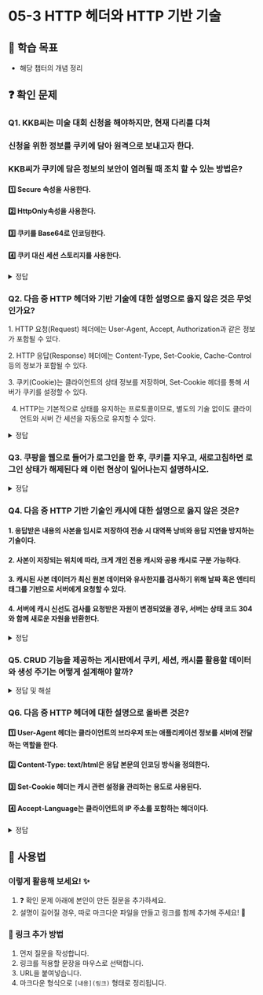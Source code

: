 # 05-3 HTTP 헤더와 HTTP 기반 기술

## 📌 학습 목표
- 해당 챕터의 개념 정리

## ❓ 확인 문제
### Q1. KKB씨는 미술 대회 신청을 해야하지만, 현재 다리를 다쳐 
### 신청을 위한 정보를 쿠키에 담아 원격으로 보내고자 한다.
### KKB씨가 쿠키에 담은 정보의 보안이 염려될 때 조치 할 수 있는 방법은?

#### 1️⃣ Secure 속성을 사용한다. 

#### 2️⃣ HttpOnly속성을 사용한다.

#### 3️⃣ 쿠키를 Base64로 인코딩한다.

#### 4️⃣ 쿠키 대신 세션 스토리지를 사용한다.

<details>
<summary>정답</summary>

#### 3️⃣ 쿠키를 Base64로 인코딩한다.

### 🔹 문제 분석
Base64 인코딩은 데이터를 변환할 뿐 암호화가 아님 

## 🔹 1️⃣ Secure 속성을 사용한다.  
✅ 
- `Secure` 속성을 설정하면 **쿠키가 HTTPS(보안 프로토콜)에서만 전송**됩니다.  
- 이를 통해 **네트워크에서 데이터가 평문으로 전송되는 것을 방지**할 수 있습니다.  
- HTTP 환경에서는 쿠키가 전송되지 않으므로, **중간자 공격(Man-in-the-Middle, MITM) 방지**에 효과적입니다.  

## 🔹 2️⃣ HttpOnly 속성을 사용한다.  
✅ 

- `HttpOnly` 속성을 사용하면 **자바스크립트에서 쿠키 접근이 불가능**합니다.  
- 이를 통해 **XSS(사이트 간 스크립트) 공격으로부터 보호**할 수 있습니다.  
- 공격자가 악성 스크립트를 실행하더라도 `document.cookie`를 통해 쿠키를 탈취할 수 없음. 

## 🔹 4️⃣ 쿠키 대신 세션 스토리지를 사용한다.  
✅   

- **세션 스토리지는 브라우저의 메모리에 저장되며, 브라우저를 닫으면 자동 삭제**됩니다.  
- **쿠키보다 보안이 강력하며, XSS 공격에도 비교적 안전**합니다.  
- 서버로 자동 전송되지 않으므로, **세션 토큰을 저장할 때 더 안전한 방법**이 될 수 있음.  

</details>

### Q2. 다음 중 HTTP 헤더와 기반 기술에 대한 설명으로 옳지 않은 것은 무엇인가요?

1️. HTTP 요청(Request) 헤더에는 User-Agent, Accept, Authorization과 같은 정보가 포함될 수 있다.

2️. HTTP 응답(Response) 헤더에는 Content-Type, Set-Cookie, Cache-Control 등의 정보가 포함될 수 있다.

3️. 쿠키(Cookie)는 클라이언트의 상태 정보를 저장하며, Set-Cookie 헤더를 통해 서버가 쿠키를 설정할 수 있다.

4. HTTP는 기본적으로 상태를 유지하는 프로토콜이므로, 별도의 기술 없이도 클라이언트와 서버 간 세션을 자동으로 유지할 수 있다.

<details>
<summary>정답</summary>

**4. HTTP는 기본적으로 상태를 유지하는 프로토콜이므로, 별도의 기술 없이도 클라이언트와 서버 간 세션을 자동으로 유지할 수 있다. X**   
  - HTTP는 기본적으로 상태를 유지하지 않는(stateless) 프로토콜이다.
  - 클라이언트와 서버 간 세션을 유지하려면 쿠키(Cookie), 세션(Session), 토큰(Token) 등의 기술을 추가적으로 사용해야 한다.
[해설]

**[해설]**

**1.HTTP 요청(Request) 헤더에는 User-Agent, Accept, Authorization과 같은 정보가 포함될 수 있다. O**   
  - User-Agent: 클라이언트의 브라우저 및 OS 정보 제공
  - Accept: 클라이언트가 받을 수 있는 콘텐츠 타입 명시
  - Authorization: 인증 정보 전달 (예: Bearer 토큰)


**2. HTTP 응답(Response) 헤더에는 Content-Type, Set-Cookie, Cache-Control 등의 정보가 포함될 수 있다. O**   
  - Content-Type: 응답의 콘텐츠 타입 (예: text/html, application/json)
  - Set-Cookie: 서버가 클라이언트에 쿠키를 설정하는 헤더
  - Cache-Control: 캐시 정책 지정 (예: no-cache, max-age=3600)
  

**3. 쿠키(Cookie)는 클라이언트의 상태 정보를 저장하며, Set-Cookie 헤더를 통해 서버가 쿠키를 설정할 수 있다. O** 
  - 쿠키는 세션 유지, 사용자 인증, 개인화 설정 등에 활용된다.
  
---

</details> 

### Q3. 쿠팡을 웹으로 들어가 로그인을 한 후, 쿠키를 지우고, 새로고침하면 로그인 상태가 해제된다 왜 이런 현상이 일어나는지 설명하시오.

<details>

<summary>정답</summary>

- 쿠키는 HTTP의 Stateless한 특성을 보완하기 위한 기술이다. 요청 처리 후, 서버는 응답헤더에 Set-Cookie헤더를 집어 넣어, 클라이언트의 브라우져내에 저장할 수 있도록 한다. 클라이언트가 같은 서버에 다시 요청을 날릴 때 Cookie헤더를 집어넣어 날리게 되고, 서버는 이를 보고 유저에 대한 상태를 파악할 수 있는 것이다. 세션이라던가, 기타 정보가 담긴 쿠키를 지워버렸으니, 클라이언트의 요청은 서버측에서 그냥 새로운 요청에 불과하고, 식별할 수 있는 정보가 아무것도 없으니, 로그아웃이 풀려버린 것이다.

</details>



### Q4. 다음 중 HTTP 기반 기술인 캐시에 대한 설명으로 옳지 않은 것은?

#### 1. 응답받은 내용의 사본을 임시로 저장하여 전송 시 대역폭 낭비와 응답 지연을 방지하는 기술이다.

#### 2. 사본이 저장되는 위치에 따라, 크게 개인 전용 캐시와 공용 캐시로 구분 가능하다.

#### 3. 캐시된 사본 데이터가 최신 원본 데이터와 유사한지를 검사하기 위해 날짜 혹은 엔티티 태그를 기반으로 서버에게 요청할 수 있다.

#### 4. 서버에 캐시 신선도 검사를 요청받은 자원이 변경되었을 경우, 서버는 상태 코드 304와 함께 새로운 자원을 반환한다.

<details>
<summary>정답</summary>

#### 4. 서버에 캐시 신선도 검사를 요청받은 자원이 변경되었을 경우, 서버는 상태 코드 304와 함께 새로운 자원을 반환한다.

- 서버에 캐시 신선도 검사를 요청받은 자원이 변경되었을 경우, 서버가 자원과 함께 반환하는 상태 코드는 200입니다.
- 상태 코드 304는 요청받은 자원이 변경되지 않았을 경우 반환됩니다. 이 경우 캐시된 자원을 문제없이 참조하여 사용할 수 있습니다.
- 서버는 상태 코드 304와 함께 Last-Modified 헤더를 반환하여 요청받은 자원이 마지막으로 수정된 시점도 클라이언트에게 알려 줄 수 있습니다.

</details>




### **Q5. CRUD 기능을 제공하는 게시판에서 쿠키, 세션, 캐시를 활용할 데이터와 생성 주기는 어떻게 설계해야 할까?**  

<details>  
<summary>정답 및 해설</summary>  

### **쿠키**  
| 데이터 | 생성 시점 | 만료 및 갱신 |
|------------|----------|--------------|
| 사용자 인증 정보 (세션 ID) | 로그인 시 | 세션 만료 또는 일정 기간 유지 (7~30일) |
| 사용자 환경 설정 (다크 모드, 언어 등) | 설정 변경 시 | 변경 시 갱신 |
| 자동 로그인 정보 (토큰) | 자동 로그인 선택 시 | 설정된 만료 기간까지 유지 (30일) |
| 최근 방문한 페이지 | 특정 페이지 방문 시 | 일정 기간(1주일) 후 삭제 |

- **클라이언트에서 관리되므로 보안이 필요한 데이터는 저장하지 않으며, Secure, HttpOnly 속성을 적용해야 함.**  

---

### **세션**  
| 데이터 | 생성 시점 | 만료 및 갱신 |
|------------|----------|--------------|
| 사용자 로그인 정보 | 로그인 시 | 브라우저 종료 시 삭제 (설정 가능) |
| 임시 작성 중인 게시글 | 글 작성 중 | 일정 시간(30분) 유지, 제출 시 삭제 |
| 관리자 인증 정보 | 관리자 로그인 시 | 로그아웃 시 삭제 또는 일정 시간 후 만료 |

- **서버에서 관리되므로 메모리 사용을 고려해 일정 시간 후 자동 만료되도록 설정해야 함.**  

---

### **캐시**  
| 데이터 | 생성 시점 | 만료 및 갱신 |
|------------|----------|--------------|
| 인기 게시글 목록 | 조회 수 증가 시 | 일정 시간 후 갱신 |
| 게시글 상세 내용 | 동일한 요청 반복 시 | 일정 시간 유지 후 갱신 |
| 검색 결과 | 동일한 검색 요청 반복 시 | 일정 시간 후 삭제 |
| 자주 호출되는 API 응답 | 다수의 요청 발생 시 | 일정 시간 유지 |

- **캐시 만료 시간은 데이터 특성과 서비스 요구 사항에 따라 적절히 조정해야 함.**  
- **자주 변경되는 데이터(댓글, 실시간 정보)는 캐시 유지 시간을 짧게 설정하여 최신성을 유지해야 함.**  

---

### **고려 사항**  
- **쿠키, 세션, 캐시는 서비스 성능을 향상시키지만, 과도하게 사용하면 오히려 속도 저하를 초래할 수 있음.**  
- **각 기능의 목적과 데이터 특성을 고려하여 적절한 만료 시간과 저장 방식을 설정해야 함.**  
- **불필요한 데이터가 과도하게 쌓이지 않도록 관리하고, 자주 변경되는 데이터는 캐싱 주기를 짧게 설정하는 것이 중요함.**  

</details>  

### Q6. 다음 중 HTTP 헤더에 대한 설명으로 올바른 것은?
#### 1️⃣ User-Agent 헤더는 클라이언트의 브라우저 또는 애플리케이션 정보를 서버에 전달하는 역할을 한다.
#### 2️⃣ Content-Type: text/html은 응답 본문의 인코딩 방식을 정의한다.
#### 3️⃣ Set-Cookie 헤더는 캐시 관련 설정을 관리하는 용도로 사용된다.
#### 4️⃣ Accept-Language는 클라이언트의 IP 주소를 포함하는 헤더이다.

<details> 
<summary>정답</summary>

#### 1️⃣ User-Agent 헤더는 클라이언트의 브라우저 또는 애플리케이션 정보를 서버에 전달하는 역할을 한다.

**[해설]**

#### **2️⃣ `Content-Type` (오답)**
- `Content-Type` 헤더는 **응답 본문의 MIME 타입**을 정의하는 역할을 하며 **인코딩 방식(예: UTF-8 등)을 정의하는 헤더가 아님.**

#### **3️⃣ `Set-Cookie` (오답)**
- `Set-Cookie` 헤더는 **클라이언트에 쿠키를 저장**할 때 사용되며 **캐시 관련 설정을 관리하는 용도로 사용되지 않음.**

#### **4️⃣ `Accept-Language` (오답)**
- `Accept-Language` 헤더는 **클라이언트가 선호하는 언어를 서버에 전달**하는 역할을 하며 **IP 주소를 포함하는 헤더가 아님.**

</details>

## 📝 사용법  
### 이렇게 활용해 보세요! ✨  
1. ❓ 확인 문제 아래에 본인이 만든 질문을 추가하세요.  
2. 설명이 길어질 경우, 따로 마크다운 파일을 만들고 링크를 함께 추가해 주세요! 🔗  

### 🔗 링크 추가 방법  
1. 먼저 질문을 작성합니다.  
2. 링크를 적용할 문장을 마우스로 선택합니다.  
3. URL을 붙여넣습니다.  
4. 마크다운 형식으로 `[내용](링크)` 형태로 정리됩니다.  
